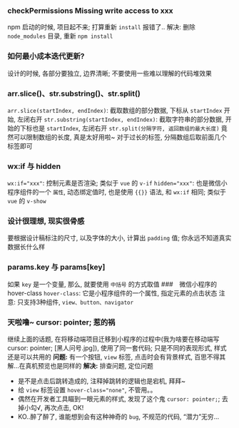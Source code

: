 ### checkPermissions Missing write access to xxx
npm 启动的时候, 项目起不来; 打算重新 `install` 报错了..
解决: 删除 `node_modules` 目录, 重新 `npm install`
### 如何最小成本迭代更新?
设计的时候, 各部分要独立, 边界清晰; 不要使用一些难以理解的代码堆效果
### arr.slice()、str.substring()、str.split()
`arr.slice(startIndex, endIndex)`: 截取数组的部分数据, 下标从 `startIndex` 开始, 左闭右开
`str.substring(startIndex, endIndex)`: 截取字符串的部分数据, 开始的下标也是 `startIndex`, 左闭右开
`str.split(分隔字符, 返回数组的最大长度)` 竟然可以限制数组的长度, 真是太好用啦~ 对于过长的标签, 分隔数组后取前面几个标签即可
### wx:if 与 hidden
`wx:if="xxx"`: 控制元素是否渲染; 类似于 `vue` 的 `v-if`
`hidden="xxx"`: 也是微信小程序组件的一个 `属性`, 动态绑定值时, 也是使用 `{{}}` 语法, 和 `wx:if` 相同; 类似于 `vue` 的 `v-show`
### 设计很理想, 现实很骨感
要根据设计稿标注的尺寸, 以及字体的大小, 计算出 `padding` 值; 你永远不知道真实数据长什么样
### params.key 与 params[key]
如果 `key` 是一个变量, 那么, 就要使用 `中括号` 的方式取值
###　微信小程序的　hover-class
`hover-class`: 它是小程序组件的一个属性, 指定元素的点击状态
注意: 只支持3种组件, `view、button、navigator`
### 天啦噜~ cursor: pointer; 惹的祸
继续上面的话题, 在将移动端项目迁移到小程序的过程中(我为啥要在移动端写 cursor: pointer; [黑人问号.jpg]), 使用了同一套代码; 只是不同的表现形式, 样式还是可以共用的
**问题:** 有一个按钮, `view` 标签, 点击时会有背景样式, 百思不得其解...在真机预览也是同样的
**解决:** 排查问题, 定位问题
+ 是不是点击后跳转造成的, 注释掉跳转的逻辑也是宕机, 拜拜~
+ 给 `view` 标签设置 `hover-class="none"`, 不管用。。
+ 偶然在开发者工具瞄到一眼元素的样式, 发现了这个鬼 `cursor: pointer;`; 去掉小勾√, 再次点击, OK!
+ KO..醉了醉了, 谁能想到会有这种神奇的 `bug`, 不规范的代码, “潜力”无穷...
